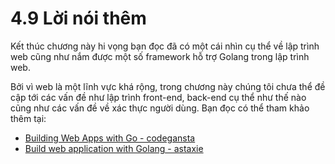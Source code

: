 # 4.9 Lời nói thêm

Kết thúc chương này hi vọng bạn đọc đã có một cái nhìn cụ thể về lập trình web cũng như nắm được một số framework hỗ trợ Golang trong lập trình web.

Bởi vì web là một lĩnh vực khá rộng, trong chương này chúng tôi chưa thể đề cập tới các vấn đề như lập trình front-end, back-end cụ thể như thế nào cũng như các vấn đề về xác thực người dùng. Bạn đọc có thể tham khảo thêm tại:

- [Building Web Apps with Go - codegansta](https://legacy.gitbook.com/book/codegangsta/building-web-apps-with-go/details)
- [Build web application with Golang - astaxie](https://astaxie.gitbooks.io/build-web-application-with-golang)
